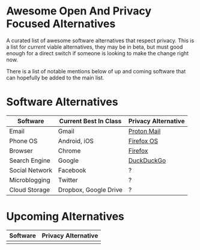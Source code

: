 Awesome Open And Privacy Focused Alternatives
====================

A curated list of awesome software alternatives that respect privacy. This is a list for *current* viable alternatives, they may be in beta, but must good enough for a direct switch if someone is looking to make the change right now.

There is a list of notable mentions below of up and coming software that can hopefully be added to the main list.

Software Alternatives
====================

| Software          | Current Best In Class     | Privacy Alternative                                        |
| -------------     | -----------               | --------------------                                       |
| Email             | Gmail                     | [Proton Mail](https://protonmail.ch/)                      |
| Phone OS          | Android, iOS              | [Firefox OS](https://www.mozilla.org/en-US/firefox/os/)    |
| Browser           | Chrome                    | [Firefox](https://www.mozilla.org/en-US/firefox/new/)      |
| Search Engine     | Google                    | [DuckDuckGo](https://duckduckgo.com/)                      |
| Social Network    | Facebook                  | ?                                                          |
| Microblogging     | Twitter                   | ?                                                          |
| Cloud Storage     | Dropbox, Google Drive     | ?                                                          |


Upcoming Alternatives
====================
| Software      | Privacy Alternative                                        |
| ------------- | --------------------                                       |
|               |                                                            |
